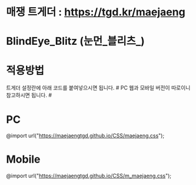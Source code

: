 # 매쟁 트게더 : https://tgd.kr/maejaeng #
# BlindEye_Blitz (눈먼_블리츠_) #

# 적용방법 #

트게더 설정란에 아래 코드를 붙여넣으시면 됩니다. # PC 웹과 모바일 버전이 따로이니 참고하시면 됩니다. #

# PC #

@import url("https://maejaengtgd.github.io/CSS/maejaeng.css");

# Mobile #

@import url("https://maejaengtgd.github.io/CSS/m_maejaeng.css");

